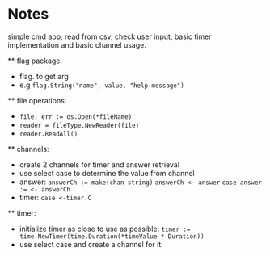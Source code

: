 # Notes
simple cmd app, read from csv, check user input, basic timer implementation and basic channel usage.

** flag package:
- flag.<Type> to get arg
- e.g `flag.String("name", value, "help message")`

** file operations:
- `file, err := os.Open(*fileName)`
- `reader = fileType.NewReader(file)`
- `reader.ReadAll()`

** channels:
- create 2 channels for timer and answer retrieval
- use select case to determine the value from channel
- answer:
`answerCh := make(chan string)`
`answerCh <- answer`
`case answer := <- answerCh`
- timer: 
`case <-timer.C`

** timer:
- initialize timer as close to use as possible: `timer := time.NewTimer(time.Duration(*timeValue * Duration))`
- use select case and create a channel for it: 
